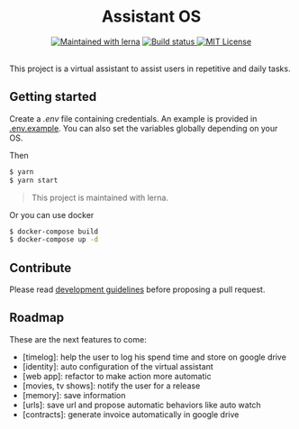 <h1 align="center">
  Assistant OS
</h1>
<div align="center">
<a href="https://lernajs.io/"><img src="https://img.shields.io/badge/maintained%20with-lerna-cc00ff.svg" alt="Maintained with lerna"/><a/>
<a href="https://cloud.drone.io/assistant-os/assistant-os">
  <img src="https://cloud.drone.io/api/badges/assistant-os/assistant-os/status.svg" alt="Build status" />
</a>
<a href="./LICENSE">
  <img src="https://img.shields.io/github/license/assistant-os/assistant-os.svg" alt="MIT License" />
</a>
</div>

<br>

This project is a virtual assistant to assist users in repetitive and daily tasks.

## Getting started

Create a _.env_ file containing credentials. An example is provided in [.env.example](.env.example). You can also set the variables globally depending on your OS.

Then

```bash
$ yarn
$ yarn start
```

> This project is maintained with lerna.

Or you can use docker

```bash
$ docker-compose build
$ docker-compose up -d
```

<!--
It will start a chatbot that can be remotely controlled from [assistant-os.github.io](https://assistant-os.github.io).
-->

## Contribute

Please read [development guidelines](./CONTRIBUTING.md) before proposing a pull request.

## Roadmap

These are the next features to come:

- [timelog]: help the user to log his spend time and store on google drive
- [identity]: auto configuration of the virtual assistant
- [web app]: refactor to make action more automatic
- [movies, tv shows]: notify the user for a release
- [memory]: save information
- [urls]: save url and propose automatic behaviors like auto watch
- [contracts]: generate invoice automatically in google drive

<!--

## Links

- [Adapters](./doc/adapters.md)
- [Kinds of chatbots](https://medium.com/the-chatbot-guru/the-3-types-of-chatbots-acc5cdf6bb4e)

-->
